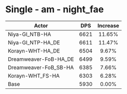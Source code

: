 # Single - am - night_fae
| Actor | DPS | Increase |
|---|:---:|:---:|
|Niya-GI_NTB-HA|6621|11.65%|
|Niya-GI_NTP-HA_DE|6611|11.47%|
|Korayn-WHT-HA_DE|6504|9.67%|
|Dreamweaver-FoB-HA_DE|6499|9.59%|
|Dreamweaver-FoB_SB-HA|6385|7.66%|
|Korayn-WHT_FS-HA|6303|6.28%|
|Base|5930|0.00%|
